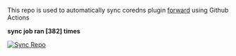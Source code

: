 This repo is used to automatically sync coredns plugin [forward](https://github.com/QZLin/forward) using Github Actions

**sync job ran [382] times**

[![Sync Repo](https://github.com/QZLin/coredns-extract/actions/workflows/sync.yaml/badge.svg)](https://github.com/QZLin/coredns-extract/actions/workflows/sync.yaml)
